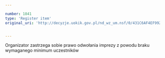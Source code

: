 ```yaml
---

number: 1841
type: 'Register item'
original_uri: 'http://decyzje.uokik.gov.pl/nd_wz_um.nsf/0/431C6AF4EF9922B9C12576B700395905?OpenDocument'


---
```


Organizator zastrzega sobie prawo odwołania imprezy z powodu braku wymaganego minimum uczestników
